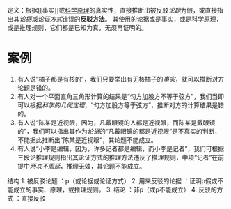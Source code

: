 定义：根据[[事实]]或<u>科学原理</u>的真实性，直接推断出被反驳*论题*为假，或直接指出其*论据或论证方式*错误的**反驳方法**。
其使用的论据或是事实，或是科学原理，或是推理规则，它们都是已知为真，无须再证明的。

# 案例
1. 有人说“橘子都是有核的”，我们只要举出有无核橘子的*事实*，就可以推断对方论题是错的。
2. 有人对一个平面直角三角形计算的结果是“勾方加股方不等于弦方”，我们当即可以根据*科学的几何定理*，“勾方加股方等于弦方”，推断对方的计算结果是错的。
3. 有人说“陈某是近视眼，因为，凡戴眼镜的人都是近视眼，而陈某是戴眼镜的”，我们可以指出其作为*论据*的“凡戴眼镜的都是近视眼”是不真实的判断，不能据此推断出“陈某是近视眼”，其论题不能成立。
4. 有人说“小李是编辑，因为，许多记者都是编辑，而小李是记者”，我们可根据三段论推理规则指出其论证方式的推理方法违反了推理规则，中项“记者”在前提中*两次不周延*，推理无效，其论题不能成立。

结构
	1. 被反驳论题 ：p（或论据或论证方式）
	2. 用来反驳的论据 ：证明p假或不能成立的事实、原理，或推理规则。
	3. 结论 ：非p（或p不能成立）
	4. 反驳的方式 ：直接反驳